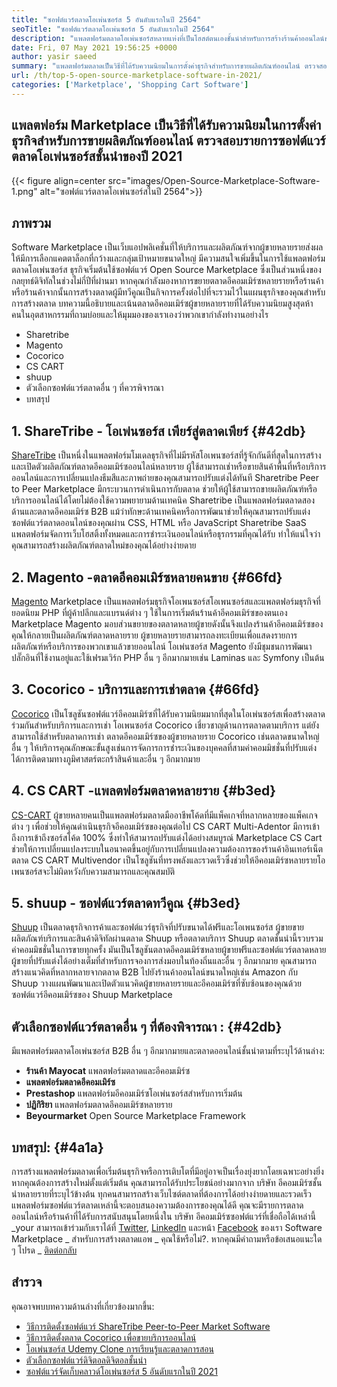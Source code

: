 ```yaml
---
title: "ซอฟต์แวร์ตลาดโอเพ่นซอร์ส 5 อันดับแรกในปี 2564" 
seoTitle: "ซอฟต์แวร์ตลาดโอเพ่นซอร์ส 5 อันดับแรกในปี 2564" 
description: "แพลตฟอร์มตลาดโอเพ่นซอร์สหลายแห่งที่เป็นโฮสต์ตนเองชั้นนำสำหรับการสร้างร้านค้าออนไลน์ขายทั้งผลิตภัณฑ์ทางกายภาพและดิจิตอล" 
date: Fri, 07 May 2021 19:56:25 +0000
author: yasir saeed
summary: "แพลตฟอร์มตลาดเป็นวิธีที่ได้รับความนิยมในการตั้งค่าธุรกิจสำหรับการขายผลิตภัณฑ์ออนไลน์ ตรวจสอบรายการซอฟต์แวร์ตลาดโอเพ่นซอร์สชั้นนำของปี 2021" 
url: /th/top-5-open-source-marketplace-software-in-2021/
categories: ['Marketplace', 'Shopping Cart Software']
---
```


## แพลตฟอร์ม Marketplace เป็นวิธีที่ได้รับความนิยมในการตั้งค่าธุรกิจสำหรับการขายผลิตภัณฑ์ออนไลน์ ตรวจสอบรายการซอฟต์แวร์ตลาดโอเพ่นซอร์สชั้นนำของปี 2021

{{< figure align=center src="images/Open-Source-Marketplace-Software-1.png" alt="ซอฟต์แวร์ตลาดโอเพ่นซอร์สในปี 2564">}}


##  **ภาพรวม**  
Software Marketplace เป็นเว็บแอปพลิเคชั่นที่ให้บริการและผลิตภัณฑ์จากผู้ขายหลายรายส่งผลให้มีการเลือกแคตตาล็อกที่กว้างและกลุ่มเป้าหมายขนาดใหญ่ มีความสนใจเพิ่มขึ้นในการใช้แพลตฟอร์มตลาดโอเพ่นซอร์ส ธุรกิจเริ่มต้นใช้ซอฟต์แวร์ Open Source Marketplace ซึ่งเป็นส่วนหนึ่งของกลยุทธ์ดิจิทัลในช่วงไม่กี่ปีที่ผ่านมา หากคุณกำลังมองหาการขยายตลาดอีคอมเมิร์ซหลายรายหรือร้านค้าหรือร้านค้าจากนั้นการสร้างตลาดผู้มีทวีคูณเป็นกิจการครั้งต่อไปที่จะรวมไว้ในแผนธุรกิจของคุณสำหรับการสร้างตลาด
บทความนี้อธิบายและเน้นตลาดอีคอมเมิร์ซผู้ขายหลายรายที่ได้รับความนิยมสูงสุดห้าคนในอุตสาหกรรมที่ถามบ่อยและให้มุมมองของเราเองว่าพวกเขากำลังทำงานอย่างไร
  * Sharetribe
  * Magento
  * Cocorico
  * CS CART
  * shuup
  * ตัวเลือกซอฟต์แวร์ตลาดอื่น ๆ ที่ควรพิจารณา
  * บทสรุป

## 1.  **ShareTribe** - โอเพ่นซอร์ส **เพียร์สู่ตลาดเพียร์**  {#42db}

[ShareTribe][1] เป็นหนึ่งในแพลตฟอร์มโมเดลธุรกิจที่ไม่มีรหัสโอเพนซอร์สที่รู้จักกันดีที่สุดในการสร้างและเปิดตัวผลิตภัณฑ์ตลาดอีคอมเมิร์ซออนไลน์หลายราย ผู้ใช้สามารถเช่าหรือขายสินค้าพื้นที่หรือบริการออนไลน์และการเปลี่ยนแปลงธีมสีและภาพถ่ายของคุณสามารถปรับแต่งได้ทันที Sharetribe Peer to Peer Marketplace มีกระบวนการดำเนินการกับตลาด ช่วยให้ผู้ใช้สามารถขายผลิตภัณฑ์หรือบริการออนไลน์ได้โดยไม่ต้องใช้ความพยายามด้านเทคนิค Sharetribe เป็นแพลตฟอร์มตลาดสองด้านและตลาดอีคอมเมิร์ซ B2B
แม้ว่าทักษะด้านเทคนิคหรือการพัฒนาช่วยให้คุณสามารถปรับแต่งซอฟต์แวร์ตลาดออนไลน์ของคุณผ่าน CSS, HTML หรือ JavaScript Sharetribe SaaS แพลตฟอร์มจัดการเว็บโฮสติ้งทั้งหมดและการชำระเงินออนไลน์หรือธุรกรรมที่คุณได้รับ ทำให้แน่ใจว่าคุณสามารถสร้างผลิตภัณฑ์ตลาดใหม่ของคุณได้อย่างง่ายดาย

## 2.  **Magento**  -ตลาดอีคอมเมิร์ซหลายคนขาย {#66fd}

[Magento][2] Marketplace เป็นแพลตฟอร์มธุรกิจโอเพนซอร์สโอเพนซอร์สและแพลตฟอร์มธุรกิจที่ยอดนิยม PHP ที่ผู้ค้าปลีกและแบรนด์ต่าง ๆ ใช้ในการเริ่มต้นร้านค้าอีคอมเมิร์ซของตนเอง Marketplace Magento มอบส่วนขยายของตลาดหลายผู้ขายดังนั้นจึงแปลงร้านค้าอีคอมเมิร์ซของคุณให้กลายเป็นผลิตภัณฑ์ตลาดหลายราย ผู้ขายหลายรายสามารถลงทะเบียนเพื่อแสดงรายการผลิตภัณฑ์หรือบริการของพวกเขาแล้วขายออนไลน์ โอเพ่นซอร์ส Magento ยังมีชุมชนการพัฒนาปลั๊กอินที่ใช้งานอยู่และใช้เฟรมเวิร์ก PHP อื่น ๆ อีกมากมายเช่น Laminas และ Symfony เป็นต้น

## 3.  **Cocorico**  - บริการและการเช่าตลาด {#66fd}

[Cocorico][3] เป็นโซลูชันซอฟต์แวร์อีคอมเมิร์ซที่ได้รับความนิยมมากที่สุดในโอเพ่นซอร์สเพื่อสร้างตลาดร่วมกันสำหรับบริการและการเช่า โอเพนซอร์ส Cocorico เชี่ยวชาญด้านการตลาดตามบริการ แต่ยังสามารถใช้สำหรับตลาดการเช่า ตลาดอีคอมเมิร์ซของผู้ขายหลายราย Cocorico เช่นตลาดขนาดใหญ่อื่น ๆ ให้บริการคุณลักษณะขั้นสูงเช่นการจัดการการชำระเงินของบุคคลที่สามค่าคอมมิชชั่นที่ปรับแต่งได้การติดตามทางภูมิศาสตร์ตะกร้าสินค้าและอื่น ๆ อีกมากมาย

## 4.  **CS CART**  -แพลตฟอร์มตลาดหลายราย {#b3ed}

[CS-CART][4] ผู้ขายหลายคนเป็นแพลตฟอร์มตลาดมืออาชีพโค้ดที่มีแพ็คเกจที่หลากหลายของแพ็คเกจต่าง ๆ เพื่อช่วยให้คุณดำเนินธุรกิจอีคอมเมิร์ซของคุณต่อไป CS CART Multi-Adentor มีการเข้าถึงการเข้าถึงซอร์สโค้ด 100% ซึ่งทำให้สามารถปรับแต่งได้อย่างสมบูรณ์ Marketplace CS Cart ช่วยให้การเปลี่ยนแปลงระบบในอนาคตขึ้นอยู่กับการเปลี่ยนแปลงความต้องการของร้านค้าอินเทอร์เน็ต ตลาด CS CART Multivendor เป็นโซลูชันที่ทรงพลังและรวดเร็วซึ่งช่วยให้อีคอมเมิร์ซหลายรายโอเพนซอร์สจะไม่ผิดหวังกับความสามารถและคุณสมบัติ

## 5.  **shuup**  - ซอฟต์แวร์ตลาดทวีคูณ {#b3ed}

[Shuup][5] เป็นตลาดธุรกิจการค้าและซอฟต์แวร์ธุรกิจที่ปรับขนาดได้ฟรีและโอเพนซอร์ส ผู้ขายขายผลิตภัณฑ์บริการและสินค้าดิจิทัลผ่านตลาด Shuup หรือตลาดบริการ Shuup ตลาดชั้นนำนี้รวบรวมค่าคอมมิชชั่นในการขายทุกครั้ง มันเป็นโซลูชันตลาดอีคอมเมิร์ซหลายผู้ขายฟรีและซอฟต์แวร์ตลาดหลายผู้ขายที่ปรับแต่งได้อย่างเต็มที่สำหรับการจองการส่งมอบในท้องถิ่นและอื่น ๆ อีกมากมาย คุณสามารถสร้างแนวคิดที่หลากหลายจากตลาด B2B ไปยังร้านค้าออนไลน์ขนาดใหญ่เช่น Amazon กับ Shuup วางแผนพัฒนาและเปิดตัวแนวคิดผู้ขายหลายรายและอีคอมเมิร์ซที่ซับซ้อนของคุณด้วยซอฟต์แวร์อีคอมเมิร์ซของ Shuup Marketplace

##  **ตัวเลือกซอฟต์แวร์ตลาดอื่น ๆ ที่ต้องพิจารณา**  : {#42db}

มีแพลตฟอร์มตลาดโอเพ่นซอร์ส B2B อื่น ๆ อีกมากมายและตลาดออนไลน์ชั้นนำตามที่ระบุไว้ด้านล่าง:
*  **ร้านค้า Mayocat**  แพลตฟอร์มตลาดและอีคอมเมิร์ซ
*  **แพลตฟอร์มตลาดอีคอมเมิร์ซ**  
*  **Prestashop**  แพลตฟอร์มอีคอมเมิร์ซโอเพ่นซอร์สสำหรับการเริ่มต้น
*  **ปฏิกิริยา**  แพลตฟอร์มตลาดอีคอมเมิร์ซหลายราย
*  **Beyourmarket**  Open Source Marketplace Framework

##  **บทสรุป:**   {#4a1a}

การสร้างแพลตฟอร์มตลาดเพื่อเริ่มต้นธุรกิจหรือการเติบโตที่มีอยู่อาจเป็นเรื่องยุ่งยากโดยเฉพาะอย่างยิ่งหากคุณต้องการสร้างใหม่ตั้งแต่เริ่มต้น คุณสามารถได้รับประโยชน์อย่างมากจาก บริษัท อีคอมเมิร์ซชั้นนำหลายรายที่ระบุไว้ข้างต้น ทุกคนสามารถสร้างเว็บไซต์ตลาดที่ต้องการได้อย่างง่ายดายและรวดเร็ว แพลตฟอร์มซอฟต์แวร์ตลาดเหล่านี้จะตอบสนองความต้องการของคุณได้ดี คุณจะมีรายการตลาดออนไลน์หรือร้านค้าที่ได้รับการสนับสนุนโดยหนึ่งใน บริษัท อีคอมเมิร์ซซอฟต์แวร์ที่เชื่อถือได้เหล่านี้
_your สามารถเข้าร่วมกับเราได้ที่ [Twitter][6], [LinkedIn][7] และหน้า [Facebook][8] ของเรา Software Marketplace _ สำหรับการสร้างตลาดแอพ _ คุณใช้หรือไม่?. หากคุณมีคำถามหรือข้อเสนอแนะใด ๆ โปรด _ [ติดต่อกลับ][9]

## สำรวจ
คุณอาจพบบทความด้านล่างที่เกี่ยวข้องมากขึ้น:
  * [วิธีการติดตั้งซอฟต์แวร์ ShareTribe Peer-to-Peer Market Software][10]
  * [วิธีการติดตั้งตลาด Cocorico เพื่อขายบริการออนไลน์][11]
  * [โอเพ่นซอร์ส Udemy Clone การเรียนรู้และตลาดการสอน][12]
  * [ตัวเลือกซอฟต์แวร์ดิจิตอลดิจิตอลชั้นนำ][13]
  * [ซอฟต์แวร์จัดเก็บคลาวด์โอเพ่นซอร์ส 5 อันดับแรกในปี 2021][14]



 [1]: https://www.sharetribe.com/
 [2]: https://magento.com/
 [3]: https://www.cocorico.io/en/
 [4]: https://www.cs-cart.com/
 [5]: https://www.shuup.com/
 [6]: https://twitter.com/containerize_co
 [7]: https://www.linkedin.com/company/containerize/
 [8]: http://facebook.com/containerize
 [9]: mailto:yasir.saeed@aspose.com
 [10]: https://products.containerize.com/marketplace/sharetribe/
 [11]: https://products.containerize.com/marketplace/cocorico/
 [12]: https://products.containerize.com/marketplace/edurge/
 [13]: https://products.containerize.com/marketplace/
 [14]: https://blog.containerize.com/backup-and-sync-software/top-5-open-source-cloud-storage-software-in-2021/
